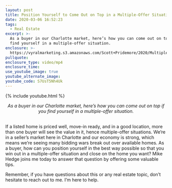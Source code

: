 ```yaml
---
layout: post
title: Position Yourself to Come Out on Top in a Multiple-Offer Situation
date: 2020-03-06 16:52:23
tags:
  - Real Estate
excerpt: >-
  As a buyer in our Charlotte market, here’s how you can come out on top if you
  find yourself in a multiple-offer situation.
enclosure: >-
  https://vyralmarketing.s3.amazonaws.com/Scott+Pridemore/2020/Multiple+Offers.mp4
pullquote:
enclosure_type: video/mp4
enclosure_time:
use_youtube_image: true
youtube_alternate_image:
youtube_code: S7UsT5Nh4Uk
---
```


{% include youtube.html %}

<center><em>As a buyer in our Charlotte market, here’s how you can come out on top if you find yourself in a multiple-offer situation.</em></center>
&nbsp;

If a listed home is priced well, move-in ready, and in a good location, more than one buyer will see the value in it, hence multiple-offer situations. We’re in a seller’s market here in Charlotte and our economy is strong, which means we’re seeing many bidding wars break out over available homes. As a buyer, how can you position yourself in the best way possible so that you win out in a multiple-offer situation and close on the home you want? Mike Hedge joins me today to answer that question by offering some valuable tips.&nbsp;

Remember, if you have questions about this or any real estate topic, don’t hesitate to reach out to me. I’m here to help.&nbsp;